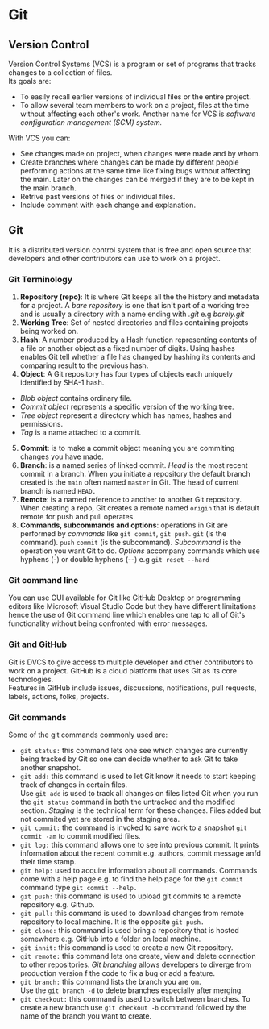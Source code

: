 # Git

## Version Control
Version Control Systems (VCS) is a program or set of programs that tracks changes to a collection of files.</br>
Its goals are:
-  To easily recall earlier versions of individual files or the entire project.
-  To allow several team members to work on a project, files at the time without affecting each other's work.
Another name for VCS is *software configuration management (SCM) system.*</br>

With VCS you can:</br>
-  See changes made on project, when changes were made and by whom.
-  Create branches where changes can be made by different people performing actions at the same time like fixing bugs without affecting the main. Later on the changes can be merged if they are to be kept in the main branch.</br>
-  Retrive past versions of files or individual files.
-  Include comment with each change and explanation.

## Git
It is a distributed version control system that is free and open source that developers and other contributors can use to work on a project.</br>
### Git Terminology
1. __Repository (repo)__: It is where Git keeps all the the history and metadata for a project. A *bare repository* is one that isn't part of a working tree and is usually a directory with a name ending with *.git* e.g *barely.git*
2. __Working Tree__: Set of nested directories and files containing projects being worked on.
3. __Hash__: A number produced by a Hash function representing contents of a file or another object as a fixed number of digits. Using hashes enables Git tell whether a file has changed by hashing its contents and comparing result to the previous hash.
4. __Object__: A Git repository has four types of objects each uniquely identified by SHA-1 hash. 
-  *Blob object* contains ordinary file.
-  *Commit object* represents a specific version of the working tree.
-  *Tree object* represent a directory which has names, hashes and permissions.
-  *Tag* is a name attached to a commit.
5. __Commit__: is to make a commit object meaning you are commiting changes you have made.
6. __Branch__: is a named series of linked commit. *Head* is the most recent commit in a branch. When you initiate a repository the default branch created is the ``main`` often named ``master`` in Git. The head of current branch is named ``HEAD.``
7. __Remote__: is a named reference to another to another Git repository. When creating a repo, Git creates a remote named ``origin`` that is default remote for push and pull operates.
8. __Commands, subcommands and options__: operations in Git are performed by *commands* like ``git commit``, ``git push``. ``git`` (is the command). ``push`` ``commit`` (is the subcommand). *Subcommand* is the operation you want Git to do. *Options* accompany commands which use hyphens (-) or double hyphens (--) e.g ``git reset --hard``

### Git command line
You can use GUI available for Git like GitHub Desktop or programming editors like Microsoft Visual Studio Code but they have different limitations hence the use of Git command line which enables one tap to all of Git's functionality without being confronted with error messages.

### Git and GitHub
Git is DVCS to give access to multiple developer and other contributors to work on a project. GitHub is a cloud platform that uses Git as its core technologies.</br>
Features in GitHub include issues, discussions, notifications, pull requests, labels, actions, folks, projects.

### Git commands
Some of the git commands commonly used are:
- ``git status:`` this command lets one see which changes are currently being tracked by Git so one can decide whether to ask Git to take another snapshot.
- ``git add:`` this command is used to let Git know it needs to start keeping track of changes in certain files. </br>
Use ``git add`` is used to track all changes on files listed Git when you run the ``git status`` command in both the untracked and the modified section.
*Staging* is the technical term for these changes. Files added but not commited yet are stored in the staging area.
- ``git commit:`` the command is invoked to save work to a snapshot ``git commit -am`` to commit modified files.
- ``git log:`` this command allows one to see into previous commit. It prints information about the recent commit e.g. authors, commit message anfd their time stamp.
- ``git help:`` used to acquire information about all commands. Commands come with a help page e.g. to find the help page for the ``git commit`` command type ``git commit --help.``
- ``git push:`` this command is used to upload git commits to a remote repository e.g. Github.
- ``git pull:`` this command is used to download changes from remote repository to local machine. It is the opposite ``git push.``
- ``git clone:`` this command is used bring a repository that is hosted somewhere e.g. GitHub into a folder on local machine.
- ``git innit:`` this command is used to create a new Git repository.
- ``git remote:`` this command lets one create, view and delete connection to other repositories.
*Git branching* allows developers to diverge from production version f the code to fix a bug or add a feature.
- ``git branch:`` this command lists the branch you are on.</br>
Use the ``git branch -d`` to delete branches especially after merging.
- ``git checkout:`` this command is used to switch between branches. To create a new branch use ``git checkout -b`` command followed by the name of the branch you want to create. 